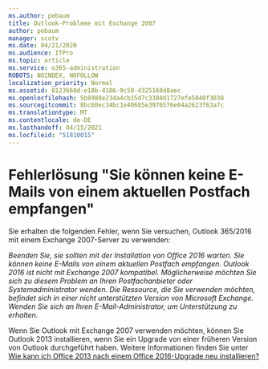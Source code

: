 ```yaml
---
ms.author: pebaum
title: Outlook-Probleme mit Exchange 2007
author: pebaum
manager: scotv
ms.date: 04/21/2020
ms.audience: ITPro
ms.topic: article
ms.service: o365-administration
ROBOTS: NOINDEX, NOFOLLOW
localization_priority: Normal
ms.assetid: 0123668d-e18b-4186-9c58-4325168d8aec
ms.openlocfilehash: 5b8988e234a4cb15d7c3388d1727efe5840f3038
ms.sourcegitcommit: 8bc60ec34bc1e40685e3976576e04a2623f63a7c
ms.translationtype: MT
ms.contentlocale: de-DE
ms.lasthandoff: 04/15/2021
ms.locfileid: "51810015"
---
```

# <a name="solution-for-error-you-wont-be-able-to-receive-mail-from-a-current-mailbox"></a>Fehlerlösung "Sie können keine E-Mails von einem aktuellen Postfach empfangen"
Sie erhalten die folgenden Fehler, wenn Sie versuchen, Outlook 365/2016 mit einem Exchange 2007-Server zu verwenden:

*Beenden Sie, sie sollten mit der Installation von Office 2016 warten. Sie können keine E-Mails von einem aktuellen Postfach empfangen. Outlook 2016 ist nicht mit Exchange 2007 kompatibel. Möglicherweise möchten Sie sich zu diesem Problem an Ihren Postfachanbieter oder Systemadministrator wenden. Die Ressource, die Sie verwenden möchten, befindet sich in einer nicht unterstützten Version von Microsoft Exchange. Wenden Sie sich an Ihren E-Mail-Administrator, um Unterstützung zu erhalten.*

Wenn Sie Outlook mit Exchange 2007 verwenden möchten, können Sie Outlook 2013 installieren, wenn Sie ein Upgrade von einer früheren Version von Outlook durchgeführt haben. Weitere Informationen finden Sie unter [Wie kann ich Office 2013 nach einem Office 2016-Upgrade neu installieren?](https://support.office.com/article/a6ca92f4-cbb4-4609-9fdb-f8d3dd6812f3)